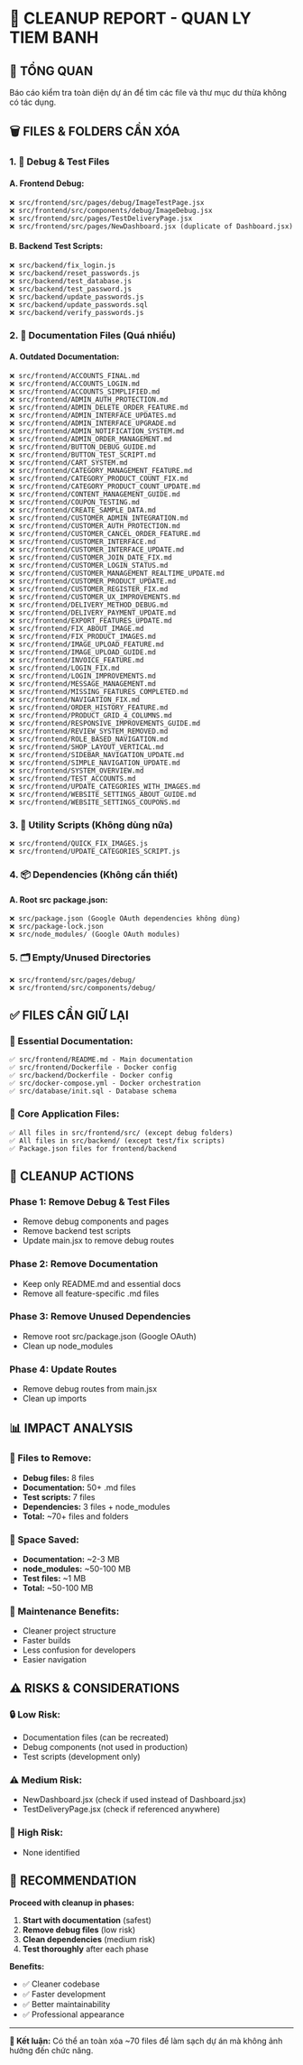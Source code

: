 # 🧹 CLEANUP REPORT - QUAN LY TIEM BANH

## 🎯 **TỔNG QUAN**
Báo cáo kiểm tra toàn diện dự án để tìm các file và thư mục dư thừa không có tác dụng.

## 🗑️ **FILES & FOLDERS CẦN XÓA**

### **1. 📁 Debug & Test Files**

#### **A. Frontend Debug:**
```
❌ src/frontend/src/pages/debug/ImageTestPage.jsx
❌ src/frontend/src/components/debug/ImageDebug.jsx
❌ src/frontend/src/pages/TestDeliveryPage.jsx
❌ src/frontend/src/pages/NewDashboard.jsx (duplicate of Dashboard.jsx)
```

#### **B. Backend Test Scripts:**
```
❌ src/backend/fix_login.js
❌ src/backend/reset_passwords.js
❌ src/backend/test_database.js
❌ src/backend/test_password.js
❌ src/backend/update_passwords.js
❌ src/backend/update_passwords.sql
❌ src/backend/verify_passwords.js
```

### **2. 📄 Documentation Files (Quá nhiều)**

#### **A. Outdated Documentation:**
```
❌ src/frontend/ACCOUNTS_FINAL.md
❌ src/frontend/ACCOUNTS_LOGIN.md
❌ src/frontend/ACCOUNTS_SIMPLIFIED.md
❌ src/frontend/ADMIN_AUTH_PROTECTION.md
❌ src/frontend/ADMIN_DELETE_ORDER_FEATURE.md
❌ src/frontend/ADMIN_INTERFACE_UPDATES.md
❌ src/frontend/ADMIN_INTERFACE_UPGRADE.md
❌ src/frontend/ADMIN_NOTIFICATION_SYSTEM.md
❌ src/frontend/ADMIN_ORDER_MANAGEMENT.md
❌ src/frontend/BUTTON_DEBUG_GUIDE.md
❌ src/frontend/BUTTON_TEST_SCRIPT.md
❌ src/frontend/CART_SYSTEM.md
❌ src/frontend/CATEGORY_MANAGEMENT_FEATURE.md
❌ src/frontend/CATEGORY_PRODUCT_COUNT_FIX.md
❌ src/frontend/CATEGORY_PRODUCT_COUNT_UPDATE.md
❌ src/frontend/CONTENT_MANAGEMENT_GUIDE.md
❌ src/frontend/COUPON_TESTING.md
❌ src/frontend/CREATE_SAMPLE_DATA.md
❌ src/frontend/CUSTOMER_ADMIN_INTEGRATION.md
❌ src/frontend/CUSTOMER_AUTH_PROTECTION.md
❌ src/frontend/CUSTOMER_CANCEL_ORDER_FEATURE.md
❌ src/frontend/CUSTOMER_INTERFACE.md
❌ src/frontend/CUSTOMER_INTERFACE_UPDATE.md
❌ src/frontend/CUSTOMER_JOIN_DATE_FIX.md
❌ src/frontend/CUSTOMER_LOGIN_STATUS.md
❌ src/frontend/CUSTOMER_MANAGEMENT_REALTIME_UPDATE.md
❌ src/frontend/CUSTOMER_PRODUCT_UPDATE.md
❌ src/frontend/CUSTOMER_REGISTER_FIX.md
❌ src/frontend/CUSTOMER_UX_IMPROVEMENTS.md
❌ src/frontend/DELIVERY_METHOD_DEBUG.md
❌ src/frontend/DELIVERY_PAYMENT_UPDATE.md
❌ src/frontend/EXPORT_FEATURES_UPDATE.md
❌ src/frontend/FIX_ABOUT_IMAGE.md
❌ src/frontend/FIX_PRODUCT_IMAGES.md
❌ src/frontend/IMAGE_UPLOAD_FEATURE.md
❌ src/frontend/IMAGE_UPLOAD_GUIDE.md
❌ src/frontend/INVOICE_FEATURE.md
❌ src/frontend/LOGIN_FIX.md
❌ src/frontend/LOGIN_IMPROVEMENTS.md
❌ src/frontend/MESSAGE_MANAGEMENT.md
❌ src/frontend/MISSING_FEATURES_COMPLETED.md
❌ src/frontend/NAVIGATION_FIX.md
❌ src/frontend/ORDER_HISTORY_FEATURE.md
❌ src/frontend/PRODUCT_GRID_4_COLUMNS.md
❌ src/frontend/RESPONSIVE_IMPROVEMENTS_GUIDE.md
❌ src/frontend/REVIEW_SYSTEM_REMOVED.md
❌ src/frontend/ROLE_BASED_NAVIGATION.md
❌ src/frontend/SHOP_LAYOUT_VERTICAL.md
❌ src/frontend/SIDEBAR_NAVIGATION_UPDATE.md
❌ src/frontend/SIMPLE_NAVIGATION_UPDATE.md
❌ src/frontend/SYSTEM_OVERVIEW.md
❌ src/frontend/TEST_ACCOUNTS.md
❌ src/frontend/UPDATE_CATEGORIES_WITH_IMAGES.md
❌ src/frontend/WEBSITE_SETTINGS_ABOUT_GUIDE.md
❌ src/frontend/WEBSITE_SETTINGS_COUPONS.md
```

### **3. 🔧 Utility Scripts (Không dùng nữa)**
```
❌ src/frontend/QUICK_FIX_IMAGES.js
❌ src/frontend/UPDATE_CATEGORIES_SCRIPT.js
```

### **4. 📦 Dependencies (Không cần thiết)**

#### **A. Root src package.json:**
```
❌ src/package.json (Google OAuth dependencies không dùng)
❌ src/package-lock.json
❌ src/node_modules/ (Google OAuth modules)
```

### **5. 🗂️ Empty/Unused Directories**
```
❌ src/frontend/src/pages/debug/
❌ src/frontend/src/components/debug/
```

## ✅ **FILES CẦN GIỮ LẠI**

### **📄 Essential Documentation:**
```
✅ src/frontend/README.md - Main documentation
✅ src/frontend/Dockerfile - Docker config
✅ src/backend/Dockerfile - Docker config
✅ src/docker-compose.yml - Docker orchestration
✅ src/database/init.sql - Database schema
```

### **🔧 Core Application Files:**
```
✅ All files in src/frontend/src/ (except debug folders)
✅ All files in src/backend/ (except test/fix scripts)
✅ Package.json files for frontend/backend
```

## 🚀 **CLEANUP ACTIONS**

### **Phase 1: Remove Debug & Test Files**
- Remove debug components and pages
- Remove backend test scripts
- Update main.jsx to remove debug routes

### **Phase 2: Remove Documentation**
- Keep only README.md and essential docs
- Remove all feature-specific .md files

### **Phase 3: Remove Unused Dependencies**
- Remove root src/package.json (Google OAuth)
- Clean up node_modules

### **Phase 4: Update Routes**
- Remove debug routes from main.jsx
- Clean up imports

## 📊 **IMPACT ANALYSIS**

### **🔢 Files to Remove:**
- **Debug files:** 8 files
- **Documentation:** 50+ .md files
- **Test scripts:** 7 files
- **Dependencies:** 3 files + node_modules
- **Total:** ~70+ files and folders

### **💾 Space Saved:**
- **Documentation:** ~2-3 MB
- **node_modules:** ~50-100 MB
- **Test files:** ~1 MB
- **Total:** ~50-100 MB

### **🔧 Maintenance Benefits:**
- Cleaner project structure
- Faster builds
- Less confusion for developers
- Easier navigation

## ⚠️ **RISKS & CONSIDERATIONS**

### **🔒 Low Risk:**
- Documentation files (can be recreated)
- Debug components (not used in production)
- Test scripts (development only)

### **⚠️ Medium Risk:**
- NewDashboard.jsx (check if used instead of Dashboard.jsx)
- TestDeliveryPage.jsx (check if referenced anywhere)

### **🚨 High Risk:**
- None identified

## 🎯 **RECOMMENDATION**

**Proceed with cleanup in phases:**

1. **Start with documentation** (safest)
2. **Remove debug files** (low risk)
3. **Clean dependencies** (medium risk)
4. **Test thoroughly** after each phase

**Benefits:**
- ✅ Cleaner codebase
- ✅ Faster development
- ✅ Better maintainability
- ✅ Professional appearance

---

**🎉 Kết luận:** Có thể an toàn xóa ~70 files để làm sạch dự án mà không ảnh hưởng đến chức năng.
